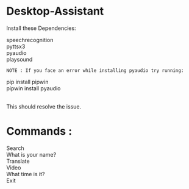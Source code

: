 # Desktop-Assistant

Install these Dependencies:

speechrecognition<br>
pyttsx3<br>
pyaudio<br>
playsound<br>

``NOTE : If you face an error while installing pyaudio try running:``

pip install pipwin <br>
pipwin install pyaudio<br>

<br>This should resolve the issue.<br>


# Commands :
Search<br>
What is your name?<br>
Translate<br>
Video<br>
What time is it?<br>
Exit <br>

